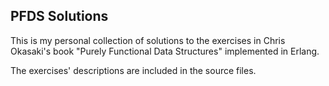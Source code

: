 ## PFDS Solutions

This is my personal collection of solutions to the exercises in Chris Okasaki's book "Purely Functional Data Structures" implemented in Erlang.

The exercises' descriptions are included in the source files.
